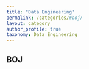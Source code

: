 ```yaml
---
title: "Data Engineering"
permalink: /categories/#boj/
layout: category
author_profile: true
taxonomy: Data Engineering
---
```

## BOJ